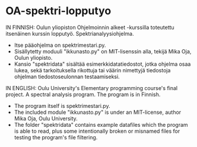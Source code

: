 # OA-spektri-lopputyo

IN FINNISH:
Oulun yliopiston Ohjelmoinnin alkeet -kurssilla toteutettu itsenäinen kurssin lopputyö. Spektrianalyysiohjelma.
- Itse pääohjelma on spektrimestari.py.
- Sisällytetty moduuli "ikkunasto.py" on MIT-lisenssin alla, tekijä Mika Oja, Oulun yliopisto.
- Kansio "spektridata" sisältää esimerkkidatatiedostot, jotka ohjelma osaa lukea, sekä tarkoituksella rikottuja tai väärin nimettyjä tiedostoja ohjelman tiedostoseulonnan testaamiseksi.

IN ENGLISH:
Oulu University's Elementary programming course's final project. A spectral analysis program. The program is in Finnish.
- The program itself is spektrimestari.py.
- The included module "ikkunasto.py" is under an MIT-license, author Mika Oja, Oulu University.
- The folder "spektridata" contains example datafiles which the program is able to read, plus some intentionally broken or misnamed files for testing the program's file filtering.
